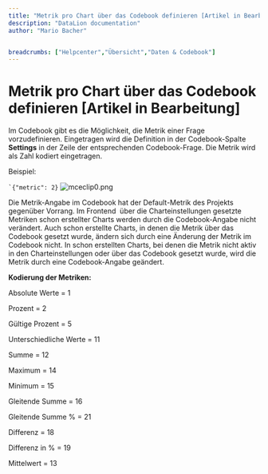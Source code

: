 ```yaml
---
title: "Metrik pro Chart über das Codebook definieren [Artikel in Bearbeitung]"
description: "DataLion documentation"
author: "Mario Bacher"


breadcrumbs: ["Helpcenter","Übersicht","Daten & Codebook"]
---
```


# Metrik pro Chart über das Codebook definieren [Artikel in Bearbeitung]

Im Codebook gibt es die Möglichkeit, die Metrik einer Frage vorzudefinieren. Eingetragen wird die Definition in der Codebook-Spalte **Settings** in der Zeile der entsprechenden Codebook-Frage. Die Metrik wird als Zahl kodiert eingetragen. 

Beispiel:

``
 `{"metric": 2}
``
![mceclip0.png](/img/83755049.png)

Die Metrik-Angabe im Codebook hat der Default-Metrik des Projekts gegenüber Vorrang. Im Frontend  über die Charteinstellungen gesetzte Metriken schon erstellter Charts werden durch die Codebook-Angabe nicht verändert. Auch schon erstellte Charts, in denen die Metrik über das Codebook gesetzt wurde, ändern sich durch eine Änderung der Metrik im Codebook nicht. In schon erstellten Charts, bei denen die Metrik nicht aktiv in den Charteinstellungen oder über das Codebook gesetzt wurde, wird die Metrik durch eine Codebook-Angabe geändert. 

**Kodierung der Metriken:**

Absolute Werte = 1

Prozent = 2

Gültige Prozent = 5

Unterschiedliche Werte = 11

Summe = 12

Maximum = 14

Minimum = 15

Gleitende Summe = 16

Gleitende Summe % = 21

Differenz = 18

Differenz in % = 19

Mittelwert = 13
